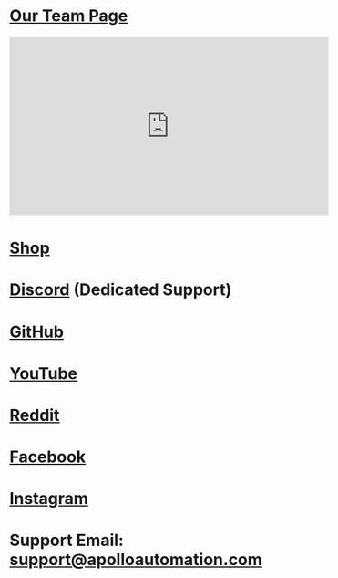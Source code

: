 # [Our Team Page](https://apolloautomation.com/pages/our-team)

<div class="cms-embed"><iframe width="560" height="315" src="https://www.youtube.com/embed/W302yghWyrw?si=caxfUtUas6Kxk1ue" title="YouTube video player" frameborder="0" allow="accelerometer; autoplay; clipboard-write; encrypted-media; gyroscope; picture-in-picture; web-share" referrerpolicy="strict-origin-when-cross-origin" allowfullscreen=""></iframe></div>

# [Shop](https://apolloautomation.com/)

# [Discord](https://dsc.gg/apolloautomation) (Dedicated Support)

# [GitHub](https://github.com/ApolloAutomation)

# [YouTube](http://www.youtube.com/@ApolloAutomation)

# [Reddit](https://www.reddit.com/r/ApolloAutomation)

# [Facebook](https://www.facebook.com/groups/296506776330405)

# [Instagram](https://www.instagram.com/apollo_automation/)

# Support Email: support@apolloautomation.com

#